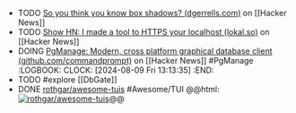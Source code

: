 - TODO [So you think you know box shadows? (dgerrells.com)](https://news.ycombinator.com/item?id=41024664) on [[Hacker News]]
- TODO [Show HN: I made a tool to HTTPS your localhost (lokal.so)](https://news.ycombinator.com/item?id=40985674) on [[Hacker News]]
- DOING [PgManage: Modern, cross platform graphical database client (github.com/commandprompt)](https://news.ycombinator.com/item?id=41024576) on [[Hacker News]] #PgManage
  :LOGBOOK:
  CLOCK: [2024-08-09 Fri 13:13:35]
  :END:
- TODO #explore [[DbGate]]
- DONE [rothgar/awesome-tuis](https://github.com/rothgar/awesome-tuis) #Awesome/TUI
  @@html: <a href="https://github.com/rothgar/awesome-tuis/"><img src="https://github-readme-stats-astronomer.vercel.app/api/pin/?username=rothgar&repo=awesome-tuis&theme=tokyonight" alt="rothgar/awesome-tuis"/></a>@@